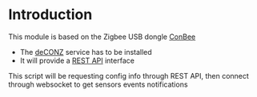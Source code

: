 # Introduction
This module is based on the Zigbee USB dongle [ConBee](https://www.dresden-elektronik.de/conbee/)
* The [deCONZ](https://github.com/dresden-elektronik/deconz-rest-plugin) service has to be installed
* It will provide a [REST API](http://dresden-elektronik.github.io/deconz-rest-doc/) interface

This script will be requesting config info through REST API, then connect through websocket to get sensors events notifications

